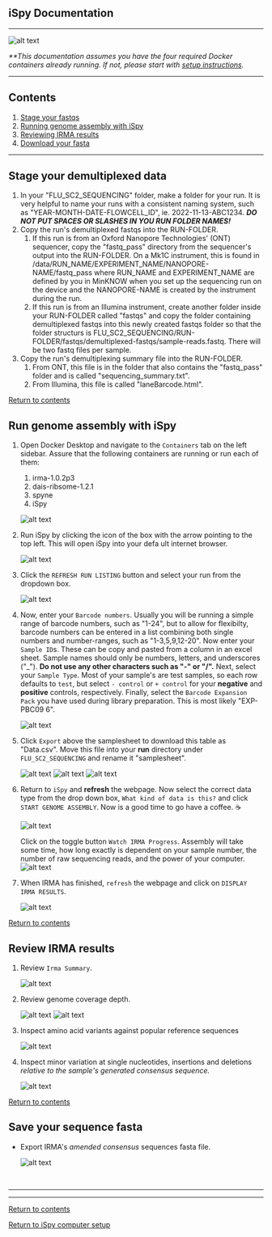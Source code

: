 ## iSpy Documentation

<hr>

![alt text](./images/irma-spy.jpg)

 _**This documentation assumes you have the four required Docker containers already running. If not, please start with [setup instructions](./README.md)._

<hr>

## Contents
1. [Stage your fastqs](#stage-your-demultiplexed-data)
2. [Running genome assembly with iSpy](#run-genome-assembly-with-irma-spy)
3. [Reviewing IRMA results](#review-irma-results)
4. [Download your fasta](#save-your-sequence-fasta)

<hr>

## Stage your demultiplexed data
1. In your "FLU_SC2_SEQUENCING" folder, make a folder for your run. It is very helpful to name your runs with a consistent naming system, such as "YEAR-MONTH-DATE-FLOWCELL_ID", ie. 2022-11-13-ABC1234. **_DO NOT PUT SPACES OR SLASHES IN YOU RUN FOLDER NAMES!_**
2. Copy the run's demultiplexed fastqs into the RUN-FOLDER.
    1. If this run is from an Oxford Nanopore Technologies' (ONT) sequencer, copy the "fastq_pass" directory from the sequencer's output into the RUN-FOLDER. On a Mk1C instrument, this is found in /data/RUN_NAME/EXPERIMENT_NAME/NANOPORE-NAME/fastq_pass where RUN_NAME and EXPERIMENT_NAME are defined by you in MinKNOW when you set up the sequencing run on the device and the NANOPORE-NAME is created by the instrument during the run.
    2. If this run is from an Illumina instrument, create another folder inside your RUN-FOLDER called "fastqs" and copy the folder containing demultiplexed fastqs into this newly created fastqs folder so that the folder structurs is FLU_SC2_SEQUENCING/RUN-FOLDER/fastqs/demultiplexed-fastqs/sample-reads.fastq. There will be two fastq files per sample.
3. Copy the run's demultiplexing summary file into the RUN-FOLDER.
    1. From ONT, this file is in the folder that also contains the "fastq_pass" folder and is called "sequencing_summary.txt".
    2. From Illumina, this file is called "laneBarcode.html".

[Return to contents](#contents)

## Run genome assembly with iSpy
1. Open Docker Desktop and navigate to the `Containers` tab on the left sidebar. Assure that the following containers are running or run each of them:
    1. irma-1.0.2p3
    2. dais-ribsome-1.2.1
    3. spyne
    4. iSpy
    
    ![alt text](./images/dockerdesktop_run_containers.png)
2. Run iSpy by clicking the icon of the box with the arrow pointing to the top left. This will open iSpy into your defa ult internet browser.

    ![alt text](./images/dockerdesktop_launch_irmaspy.png)
3. Click the `REFRESH RUN LISTING` button and select your run from  the dropdown box.

    ![alt text](./images/spy-selectRun.png)

4. Now, enter your `Barcode numbers`. Usually you will be running a simple range of barcode numbers, such as "1-24", but to allow for flexibilty, barcode numbers can be entered in a list combining both single numbers and number-ranges, such as "1-3,5,9,12-20". Now enter your `Sample ID`s. These can be copy and pasted from a column in an excel sheet. Sample names should only be numbers, letters, and underscores ("_"). **Do not use any other characters such as "-" or "/".** Next, select your `Sample Type`. Most of your sample's are test samples, so each row defaults to `test`, but select `- control` or `+ control` for your **negative** and **positive** controls, respectively. Finally, select the `Barcode Expansion Pack` you have    used during library preparation. This is most likely "EXP-PBC09    6".

    ![alt text](./images/spy-fillSampleSheet.png)

5. Click `Export` above the samplesheet to download this table as "Data.csv". Move this file into your **run** directory under `FLU_SC2_SEQUENCING` and rename it "samplesheet".

    ![alt text](./images/spy-exportSampleSheet.png)
    ![alt text](./images/spy-exportSampleSheet2.png)
    ![alt text](./images/spy-exportSampleSheet3.png)

6. Return to `iSpy` and **refresh** the webpage. Now select the correct data type from the drop down box, `What kind of data is this?` and click `START GENOME ASSEMBLY`. Now is a good time to go have a coffee. :coffee:

    ![alt text](./images/spy-selectDataType.png)

    Click on the toggle button `Watch IRMA Progress`. Assembly will take some time, how long exactly is dependent on your sample number, the number of raw sequencing reads, and the power of your computer.
    ![alt text](./images/spy-IRMAprogess.png)

7. When IRMA has finished, `refresh` the webpage and click on `DISPLAY IRMA RESULTS`. 

    ![alt text](./images/spy-displayResults.png)

[Return to contents](#contents)

## Review IRMA results

1. Review `Irma Summary`.

    ![alt text](./images/spy-IRMAsummary.png)

2. Review genome coverage depth.

    ![alt text](./images/spy-coverage1.png)
    ![alt text](./images/spy-coverage2.png)

3. Inspect amino acid variants against popular reference sequences

    ![alt text](./images/spy-AAvariants.png)

4. Inspect minor variation at single nucleotides, insertions and deletions _relative to the sample's generated consensus sequence._ 

    ![alt text](./images/spy-minorAlleles.png)

[Return to contents](#contents)

## Save your sequence fasta

- Export IRMA's _amended consensus_ sequences fasta file.

    ![alt text](./images/spy-saveFasta.png)

<br>
<hr>
<hr>

[Return to contents](#contents)

[Return to iSpy computer setup](./README.md)
